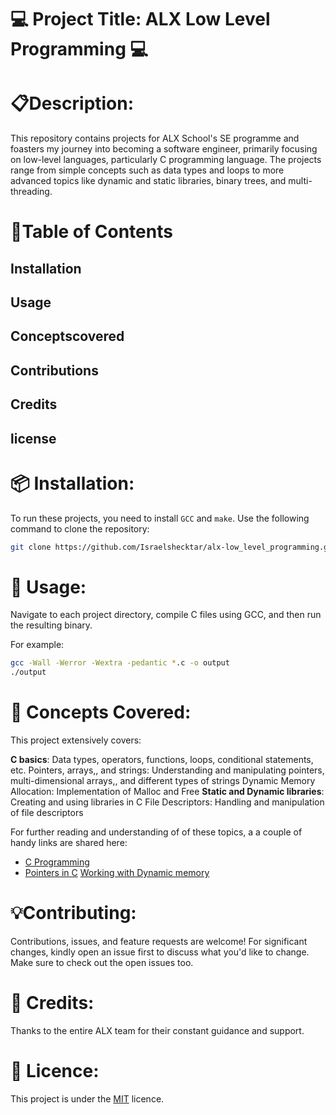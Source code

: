 
# 💻 Project Title: ALX Low Level Programming 💻

# 📋Description:

This repository contains projects for ALX School's SE programme and foasters my journey into becoming a software engineer, primarily focusing on low-level languages, particularly C programming language. The projects range from simple concepts such as data types and loops to more advanced topics like dynamic and static libraries, binary trees, and multi-threading.

# 📍Table of Contents

## Installation
## Usage
## Conceptscovered
## Contributions
## Credits
## license

# 📦 Installation:

To run these projects, you need to install `GCC` and `make`. Use the following command to clone the repository:

```bash
git clone https://github.com/Israelshecktar/alx-low_level_programming.git
```

# 🔧 Usage:

Navigate to each project directory, compile C files using GCC, and then run the resulting binary.

For example:

```bash
gcc -Wall -Werror -Wextra -pedantic *.c -o output
./output
```

# 🎯 Concepts Covered:
This project extensively covers:

**C basics**: Data types, operators, functions, loops, conditional statements, etc.
Pointers, arrays,, and strings: Understanding and manipulating pointers, multi-dimensional arrays,, and different types of strings
Dynamic Memory Allocation: Implementation of Malloc and Free
**Static and Dynamic libraries**: Creating and using libraries in C
File Descriptors: Handling and manipulation of file descriptors

For further reading and understanding of of these topics, a a couple of handy links are shared here:

- [C Programming](https://www.learn-c.org/)
- [Pointers in C](https://www.geeksforgeeks.org/pointers-in-c-and-c-set-1-introduction-arithmetic-and-array/)
[Working with Dynamic memory](https://www.codingunit.com/c-tutorial-the-functions-malloc-and-free)

# 💡Contributing:

Contributions, issues, and feature requests are welcome! For significant changes, kindly open an issue first to discuss what you'd like to change. Make sure to check out the open issues too.

# 👏 Credits:

Thanks to the entire ALX team for their constant guidance and support.

# 📜 Licence:

This project is under the [MIT](https://opensource.org/licenses/MIT) licence.


